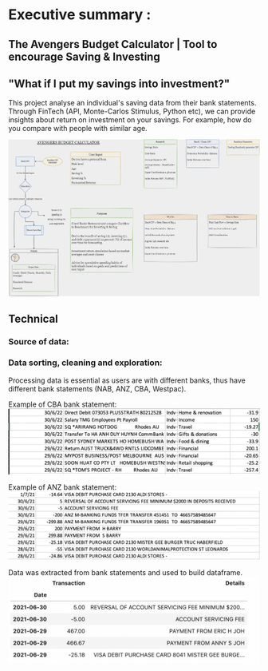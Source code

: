# Executive summary : 

## The Avengers Budget Calculator | Tool to encourage Saving & Investing

## "What if I put my savings into investment?"

This project analyse an individual's saving data from their bank statements. Through FinTech (API, Monte-Carlos Stimulus, Python etc), we can provide insights about return on investment on your savings. For example, how do you compare with people with similar age. 


![Mind Map](./Resources/Avenger_Budget_Calculator_1.png)

## Technical 

### Source of data: 




### Data sorting, cleaning and exploration: 

Processing data is essential as users are with different banks, thus have different bank statements (NAB, ANZ, CBA, Westpac). 

Example of CBA bank statement: 
![CBA Bank Statement](./Resources/Example%20of%20CBA%20bank%20statements.png)

Example of ANZ bank statement: 
![ANZ Bank Statement](./Resources/Example%20of%20ANZ%20bank%20statements.png)

Data was extracted from bank statements and used to build dataframe. 
![Dataframe](./Resources/bank%20dataframe.png)







